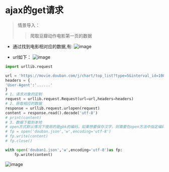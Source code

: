 # ajax的get请求
> 情景导入：
>> 爬取豆瓣动作电影第一页的数据
* 通过找到电影相对应的数据,有:
![image](https://github.com/user-attachments/assets/22066d0b-ff8f-43ea-b707-3670c4ae3778)

* url如下：
![image](https://github.com/user-attachments/assets/c8a25ae6-0f7f-43e0-887a-7eae8765bd50)

```PYTHON
import urllib.request

url = 'https://movie.douban.com/j/chart/top_list?type=5&interval_id=100%3A90&action=&start=0&limit=20'
headers = {
'User-Agent':'......'
}
# 1、请求对象的定制
request = urllib.request.Request(url=url,headers=headers)
# 2、获取相应的数据
response = urllib.request.urlopen(request)
content = response.read().decode('utf-8')
# print(content)
# 3、数据下载到本地
# open方式默认情况下使用的是gbk的编码，如果想要保存汉字，则需要在open方法中指定编码格式为utf-8
# fp = open('douban.json','w',encoding='utf-8')
# fp.write(content)
# fp.close()

with open('douban1.json','w',encoding='utf-8')as fp:
    fp.write(content)
```
![image](https://github.com/user-attachments/assets/ce3d79b7-c5d7-4e92-9c21-3d246e4d558a)
